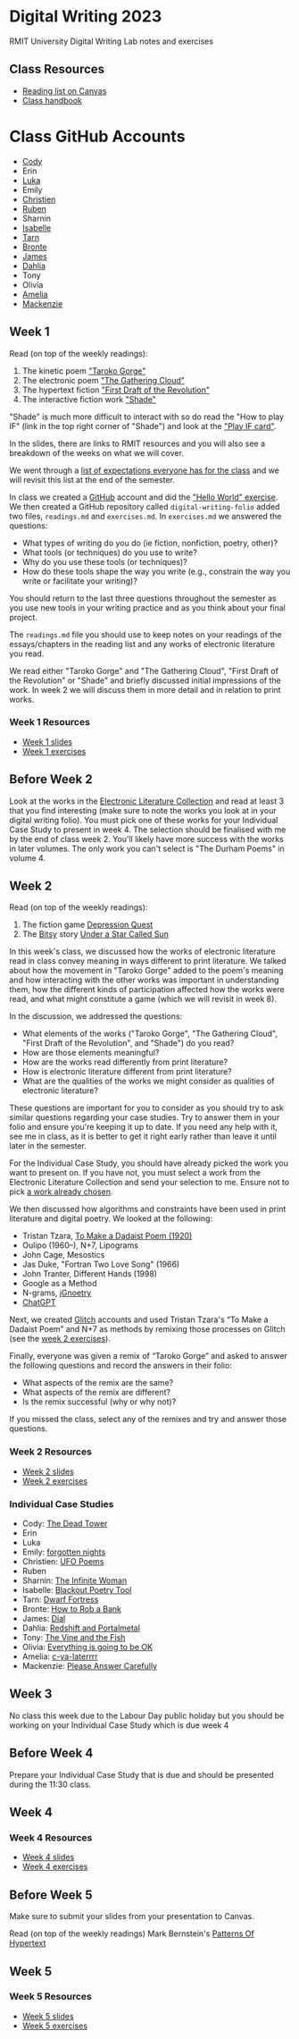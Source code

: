 # Digital Writing 2023
RMIT University Digital Writing Lab notes and exercises

## Class Resources

- [Reading list on Canvas](https://rmit.alma.exlibrisgroup.com/leganto/public/61RMIT_INST/lists/42941256810001341?auth=SAML)
- [Class handbook](https://rmit.instructure.com/courses/110237/pages/class-handbook-digital-writing)


# Class GitHub Accounts

- [Cody](https://github.com/Maverick616)
- Erin
- [Luka](https://github.com/lukadcruz)
- Emily
- [Christien](https://github.com/christiendariol)
- [Ruben](https://github.com/rubengonzalez1)
- Sharnin
- [Isabelle](https://github.com/Issyhoward)
- [Tarn](https://github.com/Croakymen)
- [Bronte](https://github.com/brontelemaire)
- [James](https://github.com/JMartinHorizons)
- [Dahlia](https://github.com/Capt-Dr-Dahlia)
- Tony
- Olivia
- [Amelia](https://github.com/ameliarosser)
- [Mackenzie](https://github.com/mackenziesimes)

## Week 1

Read (on top of the weekly readings):
1. The kinetic poem ["Taroko Gorge"](https://collection.eliterature.org/3/work.html?work=taroko-gorge)
2. The electronic poem ["The Gathering Cloud"](https://luckysoap.com/thegatheringcloud/)
3. The hypertext fiction ["First Draft of the Revolution"](https://collection.eliterature.org/3/work.html?work=first-draft-of-the-revolution)
4. The interactive fiction work ["Shade"](https://pr-if.org/play/shade/)

"Shade" is much more difficult to interact with so do read the "How to play IF" (link in the top right corner of "Shade") and look at the ["Play IF card"](https://pr-if.org/doc/play-if-card/).

In the slides, there are links to RMIT resources and you will also see a breakdown of the weeks on what we will cover.

We went through a [list of expectations everyone has for the class](expectations.md) and we will revisit this list at the end of the semester.

In class we created a [GitHub](https://github.com/) account and did the ["Hello World" exercise](https://guides.github.com/activities/hello-world/). We then created a GitHub repository called `digital-writing-folio` added two files, `readings.md` and `exercises.md`. In `exercises.md` we answered the questions:

- What types of writing do you do (ie fiction, nonfiction, poetry, other)?
- What tools (or techniques) do you use to write?
- Why do you use these tools (or techniques)?
- How do these tools shape the way you write (e.g., constrain the way you write or facilitate your writing)?

You should return to the last three questions throughout the semester as you use new tools in your writing practice and as you think about your final project.

The `readings.md` file you should use to keep notes on your readings of the essays/chapters in the reading list and any works of electronic literature you read.

We read either "Taroko Gorge" and "The Gathering Cloud", "First Draft of the Revolution" or "Shade" and briefly discussed initial impressions of the work. In week 2 we will discuss them in more detail and in relation to print works.

### Week 1 Resources

- [Week 1 slides](https://slides.com/benjaminlaird/digital-writing-week-1-2023)
- [Week 1 exercises](exercises/week1.md)

## Before Week 2

Look at the works in the [Electronic Literature Collection](https://collection.eliterature.org/) and read at least 3 that you find interesting (make sure to note the works you look at in your digital writing folio). You must pick one of these works for your Individual Case Study to present in week 4. The selection should be finalised with me by the end of class week 2. You'll likely have more success with the works in later volumes. The only work you can't select is "The Durham Poems" in volume 4.

## Week 2

Read (on top of the weekly readings):
1. The fiction game [Depression Quest](http://www.depressionquest.com/)
2. The [Bitsy](https://ledoux.itch.io/bitsy) story [Under a Star Called Sun](https://haraiva.itch.io/under-a-star-called-sun)

In this week's class, we discussed how the works of electronic literature read in class convey meaning in ways different to print literature. We talked about how the movement in "Taroko Gorge" added to the poem's meaning and how interacting with the other works was important in understanding them, how the different kinds of participation affected how the works were read, and what might constitute a game (which we will revisit in week 8).

In the discussion, we addressed the questions:

- What elements of the works ("Taroko Gorge", "The Gathering Cloud", "First Draft of the Revolution", and "Shade") do you read?
- How are those elements meaningful?
- How are the works read differently from print literature?
- How is electronic literature different from print literature?
- What are the qualities of the works we might consider as qualities of electronic literature?

These questions are important for you to consider as you should try to ask similar questions regarding your case studies. Try to answer them in your folio and ensure you're keeping it up to date. If you need any help with it, see me in class, as it is better to get it right early rather than leave it until later in the semester.

For the Individual Case Study, you should have already picked the work you want to present on. If you have not, you must select a work from the Electronic Literature Collection and send your selection to me. Ensure not to pick [a work already chosen](#individual-case-studies).

We then discussed how algorithms and constraints have been used in print literature and digital poetry. We looked at the following:

- Tristan Tzara, [To Make a Dadaist Poem (1920)](https://www.writing.upenn.edu/~afilreis/88v/tzara.html)
- Oulipo (1960–), N+7, Lipograms
- John Cage, Mesostics
- Jas Duke, "Fortran Two Love Song" (1966)
- John Tranter, Different Hands (1998)
- Google as a Method
- N-grams, [jGnoetry](http://www.eddeaddad.net/jGnoetry/)
- [ChatGPT]( https://chat.openai.com/)

Next, we created [Glitch](https://glitch.com/) accounts and used Tristan Tzara's “To Make a Dadaist Poem” and N+7 as methods by remixing those processes on Glitch (see the [week 2 exercises](exercises/week2.md)).

Finally, everyone was given a remix of “Taroko Gorge” and asked to answer the following questions and record the answers in their folio:

- What aspects of the remix are the same?
- What aspects of the remix are different?
- Is the remix successful (why or why not)?

If you missed the class, select any of the remixes and try and answer those questions.

### Week 2 Resources

- [Week 2 slides](https://slides.com/benjaminlaird/digital-writing-week-2-2023)
- [Week 2 exercises](exercises/week2.md)


### Individual Case Studies

- Cody: [The Dead Tower](https://collection.eliterature.org/3/work.html?work=dead-tower)
- Erin
- Luka
- Emily: [forgotten nights](https://collection.eliterature.org/4/forgotten-nights)
- Christien: [UFO Poems](https://collection.eliterature.org/4/ufo-poems)
- Ruben
- Sharnin: [The Infinite Woman](https://collection.eliterature.org/4/the-infinite-woman)
- Isabelle: [Blackout Poetry Tool](https://collection.eliterature.org/4/blackout-poetry-tool)
- Tarn: [Dwarf Fortress](https://collection.eliterature.org/3/work.html?work=dwarf-fortress)
- Bronte: [How to Rob a Bank](https://collection.eliterature.org/4/how-to-rob-a-bank)
- James: [Dial](https://collection.eliterature.org/4/dial)
- Dahlia: [Redshift and Portalmetal](https://collection.eliterature.org/3/work.html?work=redshift-and-portalmetal)
- Tony: [The Vine and the Fish](https://collection.eliterature.org/4/the-vine-and-the-fish)
- Olivia: [Everything is going to be OK](https://collection.eliterature.org/4/everything-is-going-to-be-ok)
- Amelia: [c-ya-laterrrr](https://collection.eliterature.org/4/c-ya-laterrrr)
- Mackenzie: [Please Answer Carefully](https://collection.eliterature.org/4/please-answer-carefully)

## Week 3

No class this week due to the Labour Day public holiday but you should be working on your Individual Case Study which is due week 4

## Before Week 4

Prepare your Individual Case Study that is due and should be presented during the 11:30 class.


## Week 4

### Week 4 Resources

- [Week 4 slides](https://slides.com/benjaminlaird/digital-writing-week-4-2023)
- [Week 4 exercises](exercises/week4.md)


## Before Week 5

Make sure to submit your slides from your presentation to Canvas.

Read (on top of the weekly readings) Mark Bernstein's [Patterns Of Hypertext](https://www.eastgate.com/patterns/Print.html)

## Week 5

### Week 5 Resources

- [Week 5 slides](https://slides.com/benjaminlaird/digital-writing-week-5-2023)
- [Week 5 exercises](exercises/week5.md)
